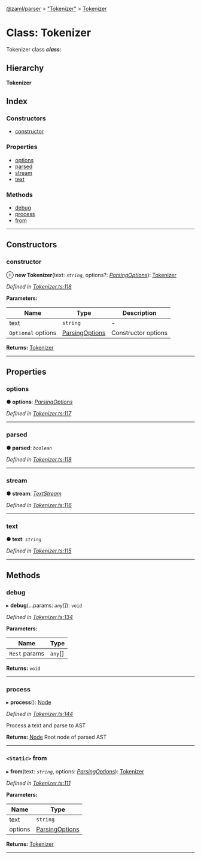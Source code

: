 [@zaml/parser](../README.md) > ["Tokenizer"](../modules/_tokenizer_.md) > [Tokenizer](../classes/_tokenizer_.tokenizer.md)

# Class: Tokenizer

Tokenizer class
*__class__*: 

## Hierarchy

**Tokenizer**

## Index

### Constructors

* [constructor](_tokenizer_.tokenizer.md#constructor)

### Properties

* [options](_tokenizer_.tokenizer.md#options)
* [parsed](_tokenizer_.tokenizer.md#parsed)
* [stream](_tokenizer_.tokenizer.md#stream)
* [text](_tokenizer_.tokenizer.md#text)

### Methods

* [debug](_tokenizer_.tokenizer.md#debug)
* [process](_tokenizer_.tokenizer.md#process)
* [from](_tokenizer_.tokenizer.md#from)

---

## Constructors

<a id="constructor"></a>

###  constructor

⊕ **new Tokenizer**(text: *`string`*, options?: *[ParsingOptions](../interfaces/_tokenizer_.parsingoptions.md)*): [Tokenizer](_tokenizer_.tokenizer.md)

*Defined in [Tokenizer.ts:118](https://github.com/nexushubs/zaml-lang/blob/91fabd9/packages/zaml-parser/src/Tokenizer.ts#L118)*

**Parameters:**

| Name | Type | Description |
| ------ | ------ | ------ |
| text | `string` |  \- |
| `Optional` options | [ParsingOptions](../interfaces/_tokenizer_.parsingoptions.md) |  Constructor options |

**Returns:** [Tokenizer](_tokenizer_.tokenizer.md)

___

## Properties

<a id="options"></a>

###  options

**● options**: *[ParsingOptions](../interfaces/_tokenizer_.parsingoptions.md)*

*Defined in [Tokenizer.ts:117](https://github.com/nexushubs/zaml-lang/blob/91fabd9/packages/zaml-parser/src/Tokenizer.ts#L117)*

___
<a id="parsed"></a>

###  parsed

**● parsed**: *`boolean`*

*Defined in [Tokenizer.ts:118](https://github.com/nexushubs/zaml-lang/blob/91fabd9/packages/zaml-parser/src/Tokenizer.ts#L118)*

___
<a id="stream"></a>

###  stream

**● stream**: *[TextStream](_textstream_.textstream.md)*

*Defined in [Tokenizer.ts:116](https://github.com/nexushubs/zaml-lang/blob/91fabd9/packages/zaml-parser/src/Tokenizer.ts#L116)*

___
<a id="text"></a>

###  text

**● text**: *`string`*

*Defined in [Tokenizer.ts:115](https://github.com/nexushubs/zaml-lang/blob/91fabd9/packages/zaml-parser/src/Tokenizer.ts#L115)*

___

## Methods

<a id="debug"></a>

###  debug

▸ **debug**(...params: *`any`[]*): `void`

*Defined in [Tokenizer.ts:134](https://github.com/nexushubs/zaml-lang/blob/91fabd9/packages/zaml-parser/src/Tokenizer.ts#L134)*

**Parameters:**

| Name | Type |
| ------ | ------ |
| `Rest` params | `any`[] |

**Returns:** `void`

___
<a id="process"></a>

###  process

▸ **process**(): [Node](_node_.node.md)

*Defined in [Tokenizer.ts:144](https://github.com/nexushubs/zaml-lang/blob/91fabd9/packages/zaml-parser/src/Tokenizer.ts#L144)*

Process a text and parse to AST

**Returns:** [Node](_node_.node.md)
Root node of parsed AST

___
<a id="from"></a>

### `<Static>` from

▸ **from**(text: *`string`*, options: *[ParsingOptions](../interfaces/_tokenizer_.parsingoptions.md)*): [Tokenizer](_tokenizer_.tokenizer.md)

*Defined in [Tokenizer.ts:111](https://github.com/nexushubs/zaml-lang/blob/91fabd9/packages/zaml-parser/src/Tokenizer.ts#L111)*

**Parameters:**

| Name | Type |
| ------ | ------ |
| text | `string` |
| options | [ParsingOptions](../interfaces/_tokenizer_.parsingoptions.md) |

**Returns:** [Tokenizer](_tokenizer_.tokenizer.md)

___

